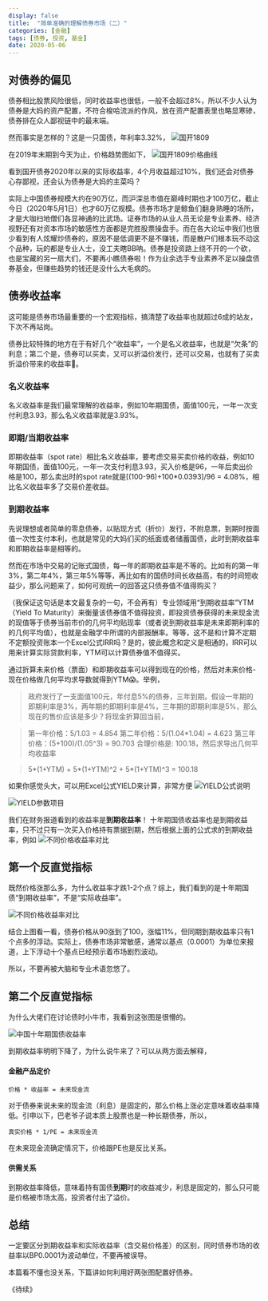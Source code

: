 ```yaml
---
display: false
title:  "简单准确的理解债券市场（二）"
categories: [金融]
tags: [债券, 投资, 基金]
date: 2020-05-06
---
```


## 对债券的偏见
债券相比股票风险很低，同时收益率也很低，一般不会超过8%，所以不少人认为债券是大妈的资产配置，不符合梭哈流派的作风，放在资产配置表里也略显寒碜，债券排在众人鄙视链中的最末端。

然而事实是怎样的？这是一只国债，年利率3.32%，
![国开1809](https://raw.githubusercontent.com/leeleilei/leeleilei.github.io/master/assets/images/%E5%9B%BD%E5%BC%801809.png)

在2019年末期到今天为止，价格趋势图如下，
![国开1809价格曲线](https://raw.githubusercontent.com/leeleilei/leeleilei.github.io/master/assets/images/20200506151951.png)

看到国开债券2020年以来的实际收益率，4个月收益超过10%，我们还会对债券心存鄙视，还会认为债券是大妈的主菜吗？

实际上中国债券规模大约在90万亿，而沪深总市值在巅峰时期也才100万亿，截止今日（2020年5月1日）也才60万亿规模。债券市场才是鲸鱼们翻身熟睡的场所，才是大咖扫地僧们各显神通的比武场。证券市场的从业人员无论是专业素养、经济视野还有对资本市场的敏感性方面都是完胜股票操盘手。而在各大论坛中我们也很少看到有人炫耀炒债券的，原因不是低调更不是不赚钱，而是散户们根本玩不动这个品种，玩的都是专业人士，没工夫瞎BB呐。债券是投资路上绕不开的一个砍，也是宝藏的另一扇大们，不要再小瞧债券啦！作为业余选手专业素养不足以操盘债券基金，但赚些趋势的钱还是没什么大毛病的。

## 债券收益率
这可能是债券市场最重要的一个宏观指标，搞清楚了收益率也就超过6成的站友，下次不再站岗。

债券比较特殊的地方在于有好几个“收益率”，一个是名义收益率，也就是“欠条”的利息；第二个是，债券可以买卖，又可以折溢价发行，还可以交易，也就有了买卖折溢价带来的收益率🤑。

### 名义收益率
名义收益率是我们最常理解的收益率，例如10年期国债，面值100元，一年一次支付利息3.93，那么名义收益率就是3.93%。

### 即期/当期收益率
即期收益率（spot rate）相比名义收益率，要考虑交易买卖价格的收益，例如10年期国债，面值100元，一年一次支付利息3.93，买入价格是96，一年后卖出价格是100，那么卖出时的spot rate就是[(100-96)+100*0.0393]/96 = 4.08%，相比名义收益率多了交易价差收益。

### 到期收益率
先说理想或者简单的零息债券，以贴现方式（折价）发行，不附息票，到期时按面值一次性支付本利，也就是常见的大妈们买的纸面或者储蓄国债，此时到期收益率和即期收益率是相等的。

然而在市场中交易的记账式国债，每一年的即期收益率是不等的。比如有的第一年3%，第二年4%，第三年5%等等，再比如有的国债时间长收益高，有的时间短收益少，那么问题来了，如何可观统一的回答这只债券值不值得购买？

（我保证这句话是本文最复杂的一句，不会再有）专业领域用“到期收益率”YTM（Yield To Maturity）来衡量该债券值不值得投资，即投资债券获得的未来现金流的现值等于债券当前市价的几何平均贴现率（或者说到期收益率是未来即期利率的的几何平均值），也就是金融学中所谓的内部报酬率。等等，这不是和计算不定期不定额投资账本一个Excel公式IRR吗？是的，彼此概念和定义是相通的，IRR可以用来计算实际贷款利率，YTM可以计算债券值不值得买。

通过折算未来价格（票面）和即期收益率可以得到现在的价格，然后对未来价格-现在价格做几何平均求导数就得到YTM😱。举例，

>政府发行了一支面值100元，年付息5%的债券，三年到期。假设一年期的即期利率是3%，两年期的即期利率是4%，三年期的即期利率是5%，那么现在的售价应该是多少？将现金折算回当前，

>第一年价格：5/1.03 = 4.854
第二年价格：5/(1.04*1.04) = 4.623
第三年价格：(5+100)/(1.05^3) = 90.703
合理价格是: 100.18，然后求导出几何平均收益率

>5*(1+YTM) + 5*(1+YTM)^2 + 5*(1+YTM)^3 = 100.18

如果你感觉头大，可以用Excel公式YIELD来计算，非常方便
![YIELD公式说明](https://raw.githubusercontent.com/leeleilei/leeleilei.github.io/master/assets/images/YIELD%E5%85%AC%E5%BC%8F%E8%AF%B4%E6%98%8E.png)

![YIELD参数项目](https://raw.githubusercontent.com/leeleilei/leeleilei.github.io/master/assets/images/YIELD%E5%8F%82%E6%95%B0%E9%A1%B9%E7%9B%AE.png)

我们在财务报道看到的收益率是**到期收益率**！ 十年期国债收益率也是到期收益率，只不过只有一次买入价格持有票据到期，然后根据上面的公式求的到期收益率，例如
![不同价格收益率对比](https://raw.githubusercontent.com/leeleilei/leeleilei.github.io/master/assets/images/%E4%B8%8D%E5%90%8C%E4%BB%B7%E6%A0%BC%E6%94%B6%E7%9B%8A%E7%8E%87%E5%AF%B9%E6%AF%94.png)

## 第一个反直觉指标
既然价格涨那么多，为什么收益率才跌1-2个点？综上，我们看到的是十年期国债“到期收益率”，不是“实际收益率”。

![不同价格收益率对比](https://raw.githubusercontent.com/leeleilei/leeleilei.github.io/master/assets/images/%E4%B8%8D%E5%90%8C%E4%BB%B7%E6%A0%BC%E6%94%B6%E7%9B%8A%E7%8E%87%E5%AF%B9%E6%AF%94.png)

结合上图看一看，债券价格从90涨到了100，涨幅11%，但同期到期收益率只有1个点多的浮动。实际上，债券市场非常敏感，通常以基点（0.0001）为单位来报道，上下浮动十个基点已经预示着市场剧烈波动。

所以，不要再被大脑和专业术语忽悠了。

## 第二个反直觉指标
为什么大佬们在讨论债时小牛市，我看到这张图是很懵的。

![中国十年期国债收益率](https://raw.githubusercontent.com/leeleilei/leeleilei.github.io/master/assets/images/%E4%B8%AD%E5%9B%BD%E5%8D%81%E5%B9%B4%E6%9C%9F%E5%9B%BD%E5%80%BA%E6%94%B6%E7%9B%8A%E7%8E%87.png)

到期收益率明明下降了，为什么说牛来了？可以从两方面去解释，

#### 金融产品定价

```
价格 * 收益率 = 未来现金流
```

对于债券来说未来的现金流（利息）是固定的，那么价格上涨必定意味着收益率降低。引申以下，巴老爷子说本质上股票也是一种长期债券，所以，

```
真实价格 * 1/PE = 未来现金流
```

在未来现金流确定情况下，价格跟PE也是反比关系。

#### 供需关系
到期收益率降低，意味着持有国债**到期**时的收益减少，利息是固定的，那么只可能是价格被市场太高，投资者付出了溢价。


## 总结
一定要区分到期收益率和实际收益率（含交易价格差）的区别，同时债券市场的收益率以BP0.0001为波动单位，不要再被误导。

本篇看不懂也没关系，下篇讲如何利用好两张图配置好债券。

《待续》
